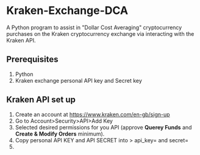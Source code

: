# Kraken-Exchange-DCA
A Python program to assist in "Dollar Cost Averaging" cryptocurrency purchases on the Kraken cryptocurrency exchange via interacting with the Kraken API.
## Prerequisites
1. Python
2. Kraken exchange personal API key and Secret key

## Kraken API set up
1. Create an account at https://www.kraken.com/en-gb/sign-up
2. Go to Account>Security>API>Add Key
3. Selected desired permissions for you API (approve **Querey Funds** and **Create & Modify Orders** minimum).
4. Copy personal API KEY and API SECRET into > api_key= and secret=
5. 
